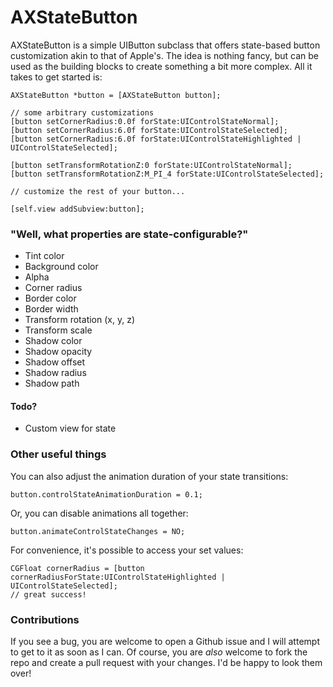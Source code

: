 # AXStateButton
AXStateButton is a simple UIButton subclass that offers state-based button customization akin to that of Apple's. The idea is  nothing fancy, but can be used as the building blocks to create something a bit more complex. All it takes to get started is:

```objc
AXStateButton *button = [AXStateButton button];

// some arbitrary customizations
[button setCornerRadius:0.0f forState:UIControlStateNormal];
[button setCornerRadius:6.0f forState:UIControlStateSelected];
[button setCornerRadius:6.0f forState:UIControlStateHighlighted | UIControlStateSelected];

[button setTransformRotationZ:0 forState:UIControlStateNormal];
[button setTransformRotationZ:M_PI_4 forState:UIControlStateSelected];

// customize the rest of your button...

[self.view addSubview:button];
```

### "Well, what properties are state-configurable?"
* Tint color
* Background color
* Alpha
* Corner radius
* Border color
* Border width
* Transform rotation (x, y, z)
* Transform scale
* Shadow color
* Shadow opacity
* Shadow offset
* Shadow radius
* Shadow path

#### Todo?
* Custom view for state

### Other useful things
You can also adjust the animation duration of your state transitions:
```objc
button.controlStateAnimationDuration = 0.1;
```

Or, you can disable animations all together:
```objc
button.animateControlStateChanges = NO;
```

For convenience, it's possible to access your set values:
```objc
CGFloat cornerRadius = [button cornerRadiusForState:UIControlStateHighlighted | UIControlStateSelected];
// great success!
```

### Contributions
If you see a bug, you are welcome to open a Github issue and I will attempt to get to it as soon as I can. Of course, you are _also_ welcome to fork the repo and create a pull request with your changes. I'd be happy to look them over!
